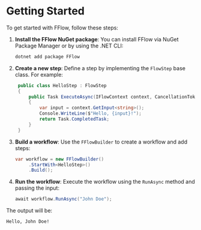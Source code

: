 # Getting Started

To get started with FFlow, follow these steps:
1. **Install the FFlow NuGet package**:
   You can install FFlow via NuGet Package Manager or by using the .NET CLI:
   ```bash
   dotnet add package FFlow
   ```
2. **Create a new step**:
   Define a step by implementing the `FlowStep` base class. For example:
   ```csharp
    public class HelloStep : FlowStep
    {
        public Task ExecuteAsync(IFlowContext context, CancellationToken cancellationToken)
        {
            var input = context.GetInput<string>();
            Console.WriteLine($"Hello, {input}!");
            return Task.CompletedTask;
        }
    }
   ```

3. **Build a workflow**:
    Use the `FFlowBuilder` to create a workflow and add steps:
    ```csharp
    var workflow = new FFlowBuilder()
         .StartWith<HelloStep>()
         .Build();
    ```

4. **Run the workflow**:
    Execute the workflow using the `RunAsync` method and passing the input:
    ```csharp
    await workflow.RunAsync("John Doe");
    ```

The output will be:
```
Hello, John Doe!
```